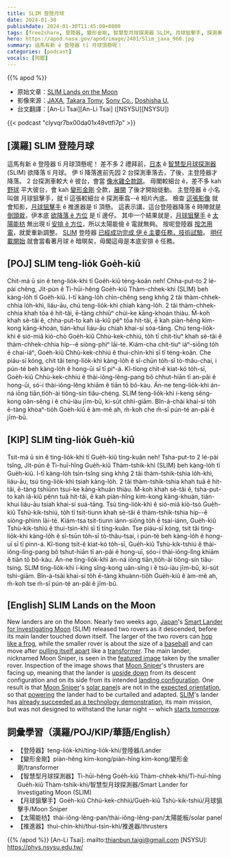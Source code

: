 ```yaml
---
title: SLIM 登陸月球
date: 2024-01-30
publishdate: 2024-01-30T11:45:00+0800
tags: [free2share, 登陸器, 變形金剛, 智慧型月球探測器 SLIM, 月球狙擊手, 探測車, 太陽能枋, 推進器]
hero: https://apod.nasa.gov/apod/image/2401/Slim_jaxa_960.jpg
summary: 這馬有新 ê 登陸器 tī 月球頂懸呢！
categories: [podcast]
vocals: [阿錕]
---
```


{{% apod %}}

- 原始文章：[SLIM Lands on the Moon](https://apod.nasa.gov/apod/ap240120.html)
- 影像來源：[JAXA](https://global.jaxa.jp/), [Takara Tomy](https://en.wikipedia.org/wiki/Tomy), [Sony Co.](https://en.wikipedia.org/wiki/Sony), [Doshisha U.](https://www.doshisha.ac.jp/en/)
- 台文翻譯：[An-Li Tsai][An-Li Tsai] ([NSYSU][NSYSU])

{{< podcast "clyvqr7bx00da01x48vttfi7p" >}}

## [漢羅] SLIM 登陸月球
這馬有新 ê 登陸器 tī 月球頂懸呢！
差不多 2 禮拜前，[日本][Japan] ê [智慧型月球探測器][Smart Lander for Investigating Moon] (SLIM) 欲降落 tī 月球。
伊 tī 降落進前先囥 2 台探測車落去，了後，主登陸器才降落。
2 台探測車較大 ê 彼台，會當 [像水雞仝款跳][hop like a frog]。
毋閣較細台 ê，差不多 kah [野球][baseball] 平大彼台，會 kah [變形金剛][transformer] 仝款，[展開][pulling itself apart] 了後才開始徙動。
主登陸器 ê 小名叫做 月球狙擊手，就 tī 這張較細台 ê 探測車翕--ê 相片內底。
檢查 [這張影像][featured image] 就會知影，[月球狙擊手][Moon Sniper 1] ê 推進器是 tī 頂懸。
這表示講，這台登陸器降落 ê 時陣就是 [倒頭栽][upside down]，伊本底 [欲降落 ê 方位][landing configuration] 是 tī 邊仔。
其中一个結果就是，[月球狙擊手][Moon Sniper 2] ê [太陽能枋][solar panel] 無出現 tī [安排 ê 方位][expected orientation]，所以太陽能儉 ê 電就無夠。
按呢登陸器 [按怎用電][powering]，就愛重新調整。
[SLIM][SLIM] 登陸器 [已經成功完成 伊 ê 主要任務，技術試驗][already succeeded as a technology demonstration]。
[明仔載開始][starts tomorrow] 就會當看著月球 ê 暗暝矣，毋閣這毋是本底安排 ê 任務。

## [POJ] SLIM teng-lio̍k Goe̍h-kiû
Chit-má ū sin ê teng-lio̍k-khì tī Goe̍h-kiû téng-koân neh!
Chha-put-to 2 lé-pài chêng, Ji̍t-pún ê Tì-hūi-hêng Goe̍h-kiû Thàm-chhek-khì (SLIM) beh kàng-lo̍h tī Goe̍h-kiû.
I-tī kàng-lo̍h chìn-chêng seng khǹg 2 tâi thàm-chhek-chhia lo̍h-khì, liáu-āu, chú teng-lio̍k-khì chiah kàng-lo̍h.
2 tâi thàm-chhek-chhia khah tōa ê hit-tâi, ē-tàng chhiūⁿ chúi-ke kāng-khoán thiàu.
M̄-koh khah sè-tâi ê, chha-put-to kah iá-kiû pêⁿ tōa hit-tâi, ē kah piàn-hêng kim-kong kāng-khoán, tián-khui liáu-āu chiah khai-sí sóa-tāng.
Chú teng-lio̍k-khì ê sió-miâ kiò-chò Goe̍h-kiû Chhù-kek-chhiú, to̍h tī chit-tiuⁿ khah sè-tâi ê thàm-chhek-chhia hip--ê siòng-phìⁿ lāi-té.
Kiám-cha chit-tiuⁿ iáⁿ-siōng to̍h ē chai-iáⁿ, Goe̍h-kiû Chhù-kek-chhiú ê thui-chìn-khì sī tī téng-koân.
Che piáu-sī kóng, chit tâi teng-lio̍k-khì kàng-lo̍h ê sî-chūn to̍h-sī tò-thâu-chai, i pún-té beh kàng-lo̍h ê hong-ūi sī tī piⁿ-á.
Kî-tiong chi̍t-ê kiat-kó to̍h-sī, Goe̍h-kiû Chhù-kek-chhiú ê thài-iông-lêng-pang bô chhut-hiān tī an-pâi ê hong-ūi, só͘-í thài-iông-lêng khiām ê tiān tō bô-kàu.
Án-ne teng-lio̍k-khì án-ná iōng tiān,tio̍h-ài tiông-sin tiâu-chéng.
SLIM teng-lio̍k-khì í-keng sêng-kong oân-sêng i ê chú-iàu jīm-bū, ki-su̍t chhì-giām.
Bîn-á-chài khai-sí to̍h ē-tàng khòaⁿ-tio̍h Goe̍h-kiû ê àm-mê ah, m̄-koh che m̄-sī pún-té an-pâi ê jīm-bū.

## [KIP] SLIM ting-lio̍k Gue̍h-kiû
Tsit-má ū sin ê ting-lio̍k-khì tī Gue̍h-kiû tíng-kuân neh!
Tsha-put-to 2 lé-pài tsîng, Ji̍t-pún ê Tì-huī-hîng Gue̍h-kiû Thàm-tshik-khì (SLIM) beh kàng-lo̍h tī Gue̍h-kiû.
I-tī kàng-lo̍h tsìn-tsîng sing khǹg 2 tâi thàm-tshik-tshia lo̍h-khì, liáu-āu, tsú ting-lio̍k-khì tsiah kàng-lo̍h.
2 tâi thàm-tshik-tshia khah tuā ê hit-tâi, ē-tàng tshiūnn tsuí-ke kāng-khuán thiàu.
M̄-koh khah sè-tâi ê, tsha-put-to kah iá-kiû pênn tuā hit-tâi, ē kah piàn-hîng kim-kong kāng-khuán, tián-khui liáu-āu tsiah khai-sí suá-tāng.
Tsú ting-lio̍k-khì ê sió-miâ kiò-tsò Gue̍h-kiû Tshù-kik-tshiú, to̍h tī tsit-tiunn khah sè-tâi ê thàm-tshik-tshia hip--ê siòng-phìnn lāi-té.
Kiám-tsa tsit-tiunn iánn-siōng to̍h ē tsai-iánn, Gue̍h-kiû Tshù-kik-tshiú ê thui-tsìn-khì sī tī tíng-kuân.
Tse piáu-sī kóng, tsit tâi ting-lio̍k-khì kàng-lo̍h ê sî-tsūn to̍h-sī tò-thâu-tsai, i pún-té beh kàng-lo̍h ê hong-uī sī tī pinn-á.
Kî-tiong tsi̍t-ê kiat-kó to̍h-sī, Gue̍h-kiû Tshù-kik-tshiú ê thài-iông-lîng-pang bô tshut-hiān tī an-pâi ê hong-uī, sóo-í thài-iông-lîng khiām ê tiān tō bô-kàu.
Án-ne ting-lio̍k-khì án-ná iōng tiān,tio̍h-ài tiông-sin tiâu-tsíng.
SLIM ting-lio̍k-khì í-king sîng-kong uân-sîng i ê tsú-iàu jīm-bū, ki-su̍t tshì-giām.
Bîn-á-tsài khai-sí to̍h ē-tàng khuànn-tio̍h Gue̍h-kiû ê àm-mê ah, m̄-koh tse m̄-sī pún-té an-pâi ê jīm-bū.

## [English] SLIM Lands on the Moon
New landers are on the Moon.
Nearly two weeks ago, [Japan][Japan]'s [Smart Lander for Investigating Moon][Smart Lander for Investigating Moon] (SLIM) released two rovers as it descended, before its main lander touched down itself.
The larger of the two rovers can [hop like a frog][hop like a frog], while the smaller rover is about the size of a [baseball][baseball] and can move after [pulling itself apart][pulling itself apart] like a [transformer][transformer].
The main lander, nicknamed Moon Sniper, is seen in the [featured image][featured image] taken by the smaller rover.
Inspection of the image shows that [Moon Sniper][Moon Sniper 1]'s thrusters are facing up, meaning that the lander is [upside down][upside down] from its descent configuration and on its side from its intended [landing configuration][landing configuration].
One result is that [Moon Sniper][Moon Sniper 2]'s [solar panel][solar panel]s are not in the [expected orientation][expected orientation], so that [powering][powering] the lander had to be curtailed and adapted.
[SLIM][SLIM]'s lander has [already succeeded as a technology demonstration][already succeeded as a technology demonstration], its main mission, but was not designed to withstand the lunar night -- which [starts tomorrow][starts tomorrow].

## 詞彙學習（漢羅/POJ/KIP/華語/English）
- 【登陸器】teng-lio̍k-khì/ting-lio̍k-khì/登陸器/Lander
- 【變形金剛】piàn-hêng kim-kong/piàn-hîng kim-kong/變形金剛/transformer
- 【智慧型月球探測器】Tì-hūi-hêng Goe̍h-kiû Thàm-chhek-khì/Tì-huī-hîng Gue̍h-kiû Thàm-tshik-khì/智慧型月球探測器/Smart Lander for Investigating Moon (SLIM)
- 【月球狙擊手】Goe̍h-kiû Chhù-kek-chhiú/Gue̍h-kiû Tshù-kik-tshiú/月球狙擊手/Moon Sniper
- 【太陽能枋】thài-iông-lêng-pan/thài-iông-lêng-pan/太陽能板/solar panel
- 【推進器】thui-chìn-khì/thui-tsìn-khì/推進器/thrusters

{{% /apod %}}
[An-Li Tsai]: mailto:thianbun.taigi@gmail.com
[NSYSU]: https://phys.nsysu.edu.tw/

[copyright]: https://apod.nasa.gov/apod/fap/lib/about_apod.html#srapply
[License]: https://creativecommons.org/licenses/by/3.0/

[Japan]:https://en.wikipedia.org/wiki/Japan
[Smart Lander for Investigating Moon]:https://www.isas.jaxa.jp/en/missions/spacecraft/current/slim.html
[hop like a frog]:https://youtu.be/tP2TWhDVPVY
[baseball]:https://en.wikipedia.org/wiki/Baseball_(ball)
[pulling itself apart]:https://youtu.be/F9ImPb8EnPU
[transformer]:https://www.newyorker.com/science/elements/a-mini-moon-rover-from-the-toy-company-that-created-transformers
[featured image]:https://www.jaxa.jp/press/2024/01/20240125-4_j.html
[Moon Sniper 1]:https://www.isas.jaxa.jp/en/missions/spacecraft/current/slim.html
[upside down]:https://img2.joyreactor.cc/pics/post/%D0%BA%D0%BE%D1%82%D1%8D-%D0%B6%D0%B8%D0%B2%D0%BD%D0%BE%D1%81%D1%82%D1%8C-3650094.jpeg
[landing configuration]:https://youtu.be/57hS8uLU7v4
[Moon Sniper 2]:https://global.jaxa.jp/countdown/slim_special_site.html
[solar panel]:https://apod.nasa.gov/apod/ap091130.html
[expected orientation]:https://www.nytimes.com/2024/01/25/science/japan-moon-lander-slim.html
[powering]:https://spaceplace.nasa.gov/what-powers-a-spacecraft/
[SLIM]:https://nssdc.gsfc.nasa.gov/nmc/spacecraft/display.action?id=2023-137D
[already succeeded as a technology demonstration]:https://youtu.be/nvXLt3ET9mE?t=11800
[starts tomorrow]:https://svs.gsfc.nasa.gov/5187/
